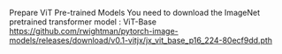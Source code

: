 Prepare ViT Pre-trained Models
You need to download the ImageNet pretrained transformer model : ViT-Base https://github.com/rwightman/pytorch-image-models/releases/download/v0.1-vitjx/jx_vit_base_p16_224-80ecf9dd.pth
